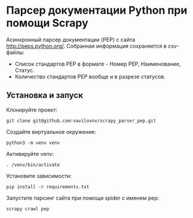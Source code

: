 # Парсер документации Python при помощи Scrapy

Асинхронный парсер документации (PEP) с сайта http://peps.python.org/. Собранная информация сохраняется в csv-файлы: 
* Список стандартов PEP в формате - Номер PEP, Наименование, Статус.
* Количество стандартов PEP вообще и в разрезе статусов.


## Установка и запуск

Клонируйте проект:
```
git clone git@github.com:vavilovnv/scrapy_parser_pep.git
```

Создайте виртуальное окружение:
```
python3 -m venv venv
```

Активируйте venv:
```
. /venv/bin/activate
```

Установите зависимости:
```
pip install -r requirements.txt
```

Запустите парсинг сайта при помощи spider с именем pep:
```
scrapy crawl pep
```

